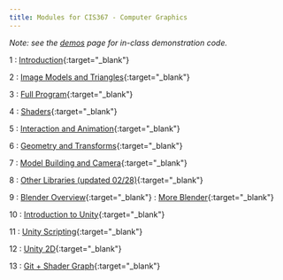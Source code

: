 ```yaml
---
title: Modules for CIS367 - Computer Graphics
---
```


*Note: see the [demos](../demos) page for in-class demonstration code.*

1
: [Introduction](../assets/slides/CIS367-1-Introduction.pdf){:target="\_blank"}

2
: [Image Models and Triangles](../assets/slides/CIS367-2-Image-Models.pdf){:target="\_blank"}

3
: [Full Program](../assets/slides/CIS367-3-Full-Program.pdf){:target="\_blank"}

4
: [Shaders](../assets/slides/CIS367-4-Shaders.pdf){:target="\_blank"}

5
: [Interaction and Animation](../assets/slides/CIS367-5-Interaction-and-Animation.pdf){:target="\_blank"}

6
: [Geometry and Transforms](../assets/slides/CIS367-6-Geometry-and-Transforms.pdf){:target="\_blank"}

7
: [Model Building and Camera](../assets/slides/CIS367-7-Model-Building-and-Camera.pdf){:target="\_blank"}

8
: [Other Libraries (updated 02/28)](../assets/slides/CIS367-8-Other-Libraries.pdf){:target="\_blank"}

9
: [Blender Overview](../assets/slides/CIS367-9-Blender-Overview.pdf){:target="\_blank"}
: [More Blender](../assets/slides/CIS367-10-More-Blender.pdf){:target="\_blank"}

10
: [Introduction to Unity](../assets/slides/CIS367-11-Intro-to-Unity.pdf){:target="\_blank"}

11
: [Unity Scripting](../assets/slides/CIS367-12-Unity-Scripting.pdf){:target="\_blank"}

12
: [Unity 2D](../assets/slides/CIS367-13-Unity2D.pdf){:target="\_blank"}

13
: [Git + Shader Graph](../assets/slides/CIS367-14-Git-Shader-Graph.pdf){:target="\_blank"}
